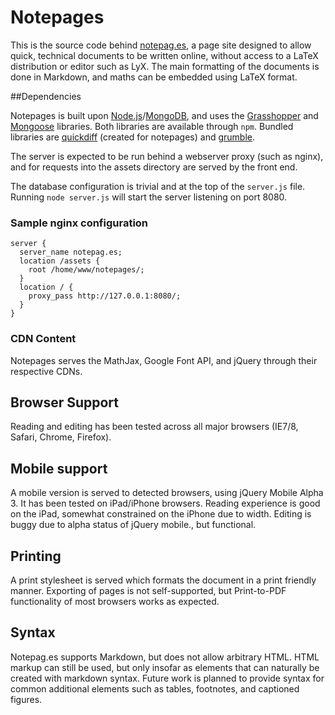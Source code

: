 # Notepages

This is the source code behind [notepag.es][0], a page site designed to allow quick, technical documents to be written online, without access to a LaTeX distribution or editor such as LyX. The main formatting of the documents is done in Markdown, and maths can be embedded using LaTeX format.

  [0]: http://notepag.es/introduction

##Dependencies

Notepages is built upon [Node.js][1]/[MongoDB][2], and uses the [Grasshopper][3] and [Mongoose][4] libraries. Both libraries are available through `npm`. Bundled libraries are [quickdiff][5] (created for notepages) and [grumble][6].

The server is expected to be run behind a webserver proxy (such as nginx), and for requests into the assets directory are served by the front end.

The database configuration is trivial and at the top of the `server.js` file. Running `node server.js` will start the server listening on port 8080.

  [1]: http://nodejs.org
  [2]: http://www.mongodb.org/
  [3]: https://github.com/tuxychandru/grasshopper
  [4]: https://github.com/LearnBoost/mongoose
  [5]: https://github.com/c-spencer/quickdiff
  [6]: http://plugins.jquery.com/project/grumble

### Sample nginx configuration

    server {
      server_name notepag.es;
      location /assets {
        root /home/www/notepages/;
      }
      location / {
        proxy_pass http://127.0.0.1:8080/;
      }
    }

### CDN Content

Notepages serves the MathJax, Google Font API, and jQuery through their respective CDNs.

## Browser Support

Reading and editing has been tested across all major browsers (IE7/8, Safari, Chrome, Firefox).

## Mobile support

A mobile version is served to detected browsers, using jQuery Mobile Alpha 3. It has been tested on iPad/iPhone browsers. Reading experience is good on the iPad, somewhat constrained on the iPhone due to width. Editing is buggy due to alpha status of jQuery mobile., but functional.

## Printing

A print stylesheet is served which formats the document in a print friendly manner. Exporting of pages is not self-supported, but Print-to-PDF functionality of most browsers works as expected.

## Syntax

Notepag.es supports Markdown, but does not allow arbitrary HTML. HTML markup can still be used, but only insofar as elements that can naturally be created with markdown syntax. Future work is planned to provide syntax for common additional elements such as tables, footnotes, and captioned figures.